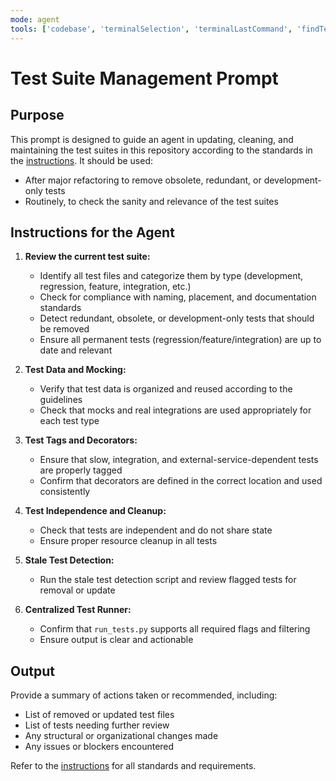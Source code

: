 ```yaml
---
mode: agent
tools: ['codebase', 'terminalSelection', 'terminalLastCommand', 'findTestFiles', 'searchResults', 'editFiles', 'search', 'runCommands', 'getPythonEnvironmentInfo', 'getPythonExecutableCommand']
---
```


# Test Suite Management Prompt

## Purpose
This prompt is designed to guide an agent in updating, cleaning, and maintaining the test suites in this repository according to the standards in the [instructions](../instructions/testing.instructions.md). It should be used:
- After major refactoring to remove obsolete, redundant, or development-only tests
- Routinely, to check the sanity and relevance of the test suites

## Instructions for the Agent
1. **Review the current test suite:**
	- Identify all test files and categorize them by type (development, regression, feature, integration, etc.)
	- Check for compliance with naming, placement, and documentation standards
	- Detect redundant, obsolete, or development-only tests that should be removed
	- Ensure all permanent tests (regression/feature/integration) are up to date and relevant

2. **Test Data and Mocking:**
	- Verify that test data is organized and reused according to the guidelines
	- Check that mocks and real integrations are used appropriately for each test type

3. **Test Tags and Decorators:**
	- Ensure that slow, integration, and external-service-dependent tests are properly tagged
	- Confirm that decorators are defined in the correct location and used consistently

4. **Test Independence and Cleanup:**
	- Check that tests are independent and do not share state
	- Ensure proper resource cleanup in all tests

5. **Stale Test Detection:**
	- Run the stale test detection script and review flagged tests for removal or update

6. **Centralized Test Runner:**
	- Confirm that `run_tests.py` supports all required flags and filtering
	- Ensure output is clear and actionable

## Output
Provide a summary of actions taken or recommended, including:
- List of removed or updated test files
- List of tests needing further review
- Any structural or organizational changes made
- Any issues or blockers encountered

Refer to the [instructions](../instructions/testing.instructions.md) for all standards and requirements.
